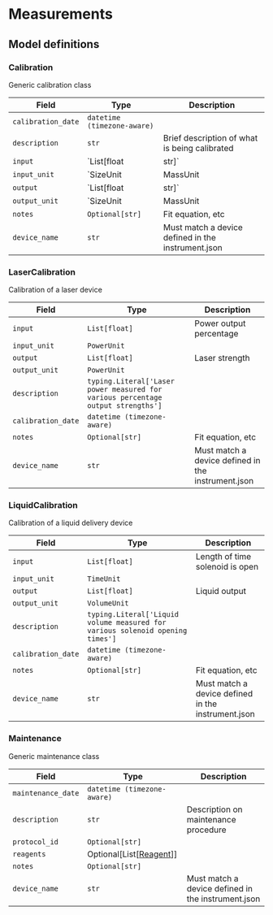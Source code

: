 # Measurements

## Model definitions

### Calibration

Generic calibration class

| Field | Type | Description |
|-------|------|-------------|
| `calibration_date` | `datetime (timezone-aware)` |  |
| `description` | `str` | Brief description of what is being calibrated |
| `input` | `List[float | str]` | Calibration input |
| `input_unit` | `SizeUnit | MassUnit | FrequencyUnit | SpeedUnit | VolumeUnit | AngleUnit | TimeUnit | PowerUnit | CurrentUnit | ConcentrationUnit | TemperatureUnit | SoundIntensityUnit | VoltageUnit | MemoryUnit | UnitlessUnit | MagneticFieldUnit | PressureUnit` |  |
| `output` | `List[float | str]` | Calibration output |
| `output_unit` | `SizeUnit | MassUnit | FrequencyUnit | SpeedUnit | VolumeUnit | AngleUnit | TimeUnit | PowerUnit | CurrentUnit | ConcentrationUnit | TemperatureUnit | SoundIntensityUnit | VoltageUnit | MemoryUnit | UnitlessUnit | MagneticFieldUnit | PressureUnit` |  |
| `notes` | `Optional[str]` | Fit equation, etc |
| `device_name` | `str` | Must match a device defined in the instrument.json |


### LaserCalibration

Calibration of a laser device

| Field | Type | Description |
|-------|------|-------------|
| `input` | `List[float]` | Power output percentage |
| `input_unit` | `PowerUnit` |  |
| `output` | `List[float]` | Laser strength |
| `output_unit` | `PowerUnit` |  |
| `description` | `typing.Literal['Laser power measured for various percentage output strengths']` |  |
| `calibration_date` | `datetime (timezone-aware)` |  |
| `notes` | `Optional[str]` | Fit equation, etc |
| `device_name` | `str` | Must match a device defined in the instrument.json |


### LiquidCalibration

Calibration of a liquid delivery device

| Field | Type | Description |
|-------|------|-------------|
| `input` | `List[float]` | Length of time solenoid is open |
| `input_unit` | `TimeUnit` |  |
| `output` | `List[float]` | Liquid output |
| `output_unit` | `VolumeUnit` |  |
| `description` | `typing.Literal['Liquid volume measured for various solenoid opening times']` |  |
| `calibration_date` | `datetime (timezone-aware)` |  |
| `notes` | `Optional[str]` | Fit equation, etc |
| `device_name` | `str` | Must match a device defined in the instrument.json |


### Maintenance

Generic maintenance class

| Field | Type | Description |
|-------|------|-------------|
| `maintenance_date` | `datetime (timezone-aware)` |  |
| `description` | `str` | Description on maintenance procedure |
| `protocol_id` | `Optional[str]` |  |
| `reagents` | Optional[List[[Reagent](reagent.md#reagent)]] |  |
| `notes` | `Optional[str]` |  |
| `device_name` | `str` | Must match a device defined in the instrument.json |


